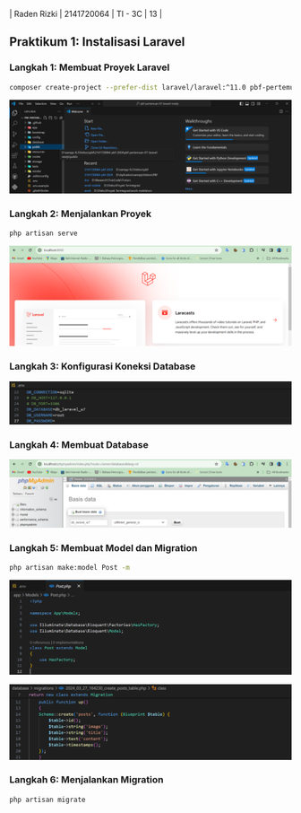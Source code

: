 | Raden Rizki | 2141720064 | TI - 3C | 13 |

## Praktikum 1: Instalisasi Laravel

### Langkah 1: Membuat Proyek Laravel

```bash
composer create-project --prefer-dist laravel/laravel:^11.0 pbf-pertemuan-07-laravel-nextjs
```

![gambar-praktikum](../pbf-pertemuan-07-laravel-nextjs/img/praktikum_1_langkah_1.png)


### Langkah 2: Menjalankan Proyek

```bash
php artisan serve
```

![gambar-praktikum](../pbf-pertemuan-07-laravel-nextjs/img/praktikum_1_langkah_2.png)

### Langkah 3: Konfigurasi Koneksi Database

![gambar-praktikum](../pbf-pertemuan-07-laravel-nextjs/img/praktikum_1_langkah_3.png)

### Langkah 4: Membuat Database

![gambar-praktikum](../pbf-pertemuan-07-laravel-nextjs/img/praktikum_1_langkah_4.png)

### Langkah 5: Membuat Model dan Migration

```bash
php artisan make:model Post -m
```

![gambar-praktikum](../pbf-pertemuan-07-laravel-nextjs/img/praktikum_1_langkah_5_1.png)

![gambar-praktikum](../pbf-pertemuan-07-laravel-nextjs/img/praktikum_1_langkah_5_2.png)

### Langkah 6: Menjalankan Migration

```bash
php artisan migrate
```
